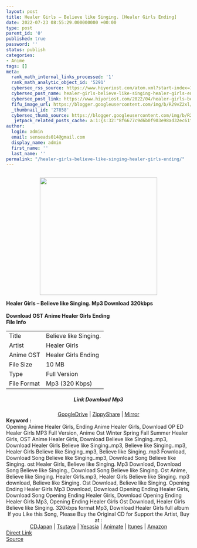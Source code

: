 ```yaml
---
layout: post
title: Healer Girls – Believe like Singing. [Healer Girls Ending]
date: 2022-07-23 08:55:29.000000000 +00:00
type: post
parent_id: '0'
published: true
password: ''
status: publish
categories:
- Anime
tags: []
meta:
  rank_math_internal_links_processed: '1'
  rank_math_analytic_object_id: '5291'
  cyberseo_rss_source: https://www.hiyoriost.com/atom.xml?start-index=1
  cyberseo_post_name: healer-girls-believe-like-singing-healer-girls-ending
  cyberseo_post_link: https://www.hiyoriost.com/2022/04/healer-girls-believe-like-singing.html
  fifu_image_url: https://blogger.googleusercontent.com/img/b/R29vZ2xl/AVvXsEi2ssXLTJ5fFZELEKDb0v1LyazIYB1XRRVw9Zk92JA2qQaGz5hPB93PG09Ce-GlK7YgRVIU58iJ9JE8dfMD_yWyCqplVNHg0vQlLmGt0rtiwP9puEo0TqpX75CaXX5YoPLNeFbbB8NvOevEHEuqp1pdmKiMguAiteCFZ0_Ka8IV23Gjm_iMZnl5V52I/s320/cover%20%2874%29.jpg
  _thumbnail_id: '27858'
  cyberseo_thumb_source: https://blogger.googleusercontent.com/img/b/R29vZ2xl/AVvXsEi2ssXLTJ5fFZELEKDb0v1LyazIYB1XRRVw9Zk92JA2qQaGz5hPB93PG09Ce-GlK7YgRVIU58iJ9JE8dfMD_yWyCqplVNHg0vQlLmGt0rtiwP9puEo0TqpX75CaXX5YoPLNeFbbB8NvOevEHEuqp1pdmKiMguAiteCFZ0_Ka8IV23Gjm_iMZnl5V52I/s320/cover%20%2874%29.jpg
  _jetpack_related_posts_cache: a:1:{s:32:"8f6677c9d6b0f903e98ad32ec61f8deb";a:2:{s:7:"expires";i:1658621070;s:7:"payload";a:3:{i:0;a:1:{s:2:"id";i:27859;}i:1;a:1:{s:2:"id";i:27925;}i:2;a:1:{s:2:"id";i:26006;}}}}
author:
  login: admin
  email: senseads014@gmail.com
  display_name: admin
  first_name: ''
  last_name: ''
permalink: "/healer-girls-believe-like-singing-healer-girls-ending/"
---
```

<div class="separator" style="clear: both;"><a href="https://blogger.googleusercontent.com/img/b/R29vZ2xl/AVvXsEi2ssXLTJ5fFZELEKDb0v1LyazIYB1XRRVw9Zk92JA2qQaGz5hPB93PG09Ce-GlK7YgRVIU58iJ9JE8dfMD_yWyCqplVNHg0vQlLmGt0rtiwP9puEo0TqpX75CaXX5YoPLNeFbbB8NvOevEHEuqp1pdmKiMguAiteCFZ0_Ka8IV23Gjm_iMZnl5V52I/s600/cover%20%2874%29.jpg" style="display: block; padding: 1em 0; text-align: center; "><img alt border="0" data-original-height="600" data-original-width="600" src="{{ site.baseurl }}/assets/2022/07/cover%20%2874%29.jpg" width="320" /></a></div>
<div class="judulpost">
<b>Healer Girls – Believe like Singing. Mp3 Download 320kbps<br />
<br />
Download OST Anime Healer Girls Ending</b>
</div>
<div class="linkdownload"><b>File Info</b></div>
<div class="info2" id="Info">
<table>
<tbody>
<tr>
<td class="tablex">Title</td>
<td>Believe like Singing.</td>
</tr>
<tr>
<td class="tablex">Artist</td>
<td>Healer Girls</td>
</tr>
<tr>
<td class="tablex">Anime OST</td>
<td>Healer Girls Ending</td>
</tr>
<tr>
<td class="tablex">File Size</td>
<td>10 MB</td>
</tr>
<tr>
<td class="tablex">Type</td>
<td>Full Version</td>
</tr>
<tr>
<td class="tablex">File Format</td>
<td>Mp3 (320 Kbps)</td>
</tr>
</tbody>
</table>
</div>
<div style="text-align: center;">
<div class="smokeddl">
<div class="linkdownload">
<h5>Link Download Mp3</h5>
</div>
<div class="smokeurl">
<a href="https://drive.google.com/file/d/1dSh-gKSh9b_wl_MGZTy6FR9jdlPfxQWV/view?usp=drivesdk" rel="nofollow noopener" target="_blank">GoogleDrive</a> | <a href="https://www106.zippyshare.com/v/aFV2pwY6/file.html" rel="nofollow noopener" target="_blank">ZippyShare</a> | <a href="https://mir.cr/1IOKT6HI" rel="nofollow noopener" target="_blank">Mirror</a> </div>
</div>
</div>
<div class="keywordz"><b>Keyword : </b>
<div class="tagser">Opening Anime Healer Girls, Ending Anime Healer Girls, Download OP ED Healer Girls MP3 Full Version, Anime Ost Winter Spring Fall Summer Healer Girls, OST Anime Healer Girls, Download Believe like Singing..mp3, Download Healer Girls Believe like Singing..mp3, Believe like Singing..mp3, Healer Girls Believe like Singing..mp3, Believe like Singing..mp3 Fownload, Download Song Believe like Singing..mp3, Download Song Believe like Singing. ost Healer Girls, Believe like Singing. Mp3 Download, Download Song Believe like Singing., Download Song Believe like Singing. Ost Anime, Believe like Singing. Healer Girls.mp3, Healer Girls Believe like Singing. mp3 download, Believe like Singing. Ost Download, Believe like Singing. Opening Ending Healer Girls Mp3 Download, Download Opening Ending Healer Girls, Download Song Opening Ending Healer Girls, Download Opening Ending Healer Girls Mp3, Opening Ending Healer Girls Ost Download, Healer Girls Believe like Singing. 320kbps format Mp3, Download Healer Girls full album</div>
</div>
<div class="buycd" align="center">If you Like this Song, Please Buy the Original CD for Support the Artist, Buy at : <br /><a href="https://www.cdjapan.co.jp/" target="_blank" rel="noopener">CDJapan</a> | <a href="https://shop.tsutaya.co.jp/" target="_blank" rel="noopener">Tsutaya</a> | <a href="https://www.yesasia.com/" target="_blank" rel="noopener">Yesasia</a> | <a href="https://www.animate-onlineshop.jp/" target="_blank" rel="noopener">Animate</a> | <a href="https://www.apple.com/jp/itunes" target="_blank" rel="noopener">Itunes</a> | <a href="https://amazon.co.jp/" target="_blank" rel="noopener">Amazon</a>
</div>
<link rel="stylesheet" href="https://cdnjs.cloudflare.com/ajax/libs/font-awesome/4.7.0/css/font-awesome.min.css" />
<div class="divbtn"> <a href="https://handymansurrender.com/fihup8buzv?key=94550f7ce39444073321dde3b8782f97" class="btn"><i class="fa fa-download"></i> Direct Link</a> <br /><a href="https://www.hiyoriost.com/2022/04/healer-girls-believe-like-singing.html">Source</a> </div>
